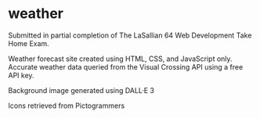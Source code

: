 # weather

Submitted in partial completion of The LaSallian 64 Web Development Take Home Exam.

Weather forecast site created using HTML, CSS, and JavaScript only. Accurate weather data queried from the Visual Crossing API using a free API key. 

Background image generated using DALL·E 3

Icons retrieved from Pictogrammers

